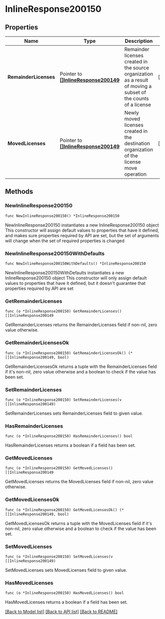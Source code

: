 # InlineResponse200150

## Properties

Name | Type | Description | Notes
------------ | ------------- | ------------- | -------------
**RemainderLicenses** | Pointer to [**[]InlineResponse200149**](InlineResponse200149.md) | Remainder licenses created in the source organization as a result of moving a subset of the counts of a license | [optional] 
**MovedLicenses** | Pointer to [**[]InlineResponse200149**](InlineResponse200149.md) | Newly moved licenses created in the destination organization of the license move operation | [optional] 

## Methods

### NewInlineResponse200150

`func NewInlineResponse200150() *InlineResponse200150`

NewInlineResponse200150 instantiates a new InlineResponse200150 object
This constructor will assign default values to properties that have it defined,
and makes sure properties required by API are set, but the set of arguments
will change when the set of required properties is changed

### NewInlineResponse200150WithDefaults

`func NewInlineResponse200150WithDefaults() *InlineResponse200150`

NewInlineResponse200150WithDefaults instantiates a new InlineResponse200150 object
This constructor will only assign default values to properties that have it defined,
but it doesn't guarantee that properties required by API are set

### GetRemainderLicenses

`func (o *InlineResponse200150) GetRemainderLicenses() []InlineResponse200149`

GetRemainderLicenses returns the RemainderLicenses field if non-nil, zero value otherwise.

### GetRemainderLicensesOk

`func (o *InlineResponse200150) GetRemainderLicensesOk() (*[]InlineResponse200149, bool)`

GetRemainderLicensesOk returns a tuple with the RemainderLicenses field if it's non-nil, zero value otherwise
and a boolean to check if the value has been set.

### SetRemainderLicenses

`func (o *InlineResponse200150) SetRemainderLicenses(v []InlineResponse200149)`

SetRemainderLicenses sets RemainderLicenses field to given value.

### HasRemainderLicenses

`func (o *InlineResponse200150) HasRemainderLicenses() bool`

HasRemainderLicenses returns a boolean if a field has been set.

### GetMovedLicenses

`func (o *InlineResponse200150) GetMovedLicenses() []InlineResponse200149`

GetMovedLicenses returns the MovedLicenses field if non-nil, zero value otherwise.

### GetMovedLicensesOk

`func (o *InlineResponse200150) GetMovedLicensesOk() (*[]InlineResponse200149, bool)`

GetMovedLicensesOk returns a tuple with the MovedLicenses field if it's non-nil, zero value otherwise
and a boolean to check if the value has been set.

### SetMovedLicenses

`func (o *InlineResponse200150) SetMovedLicenses(v []InlineResponse200149)`

SetMovedLicenses sets MovedLicenses field to given value.

### HasMovedLicenses

`func (o *InlineResponse200150) HasMovedLicenses() bool`

HasMovedLicenses returns a boolean if a field has been set.


[[Back to Model list]](../README.md#documentation-for-models) [[Back to API list]](../README.md#documentation-for-api-endpoints) [[Back to README]](../README.md)


